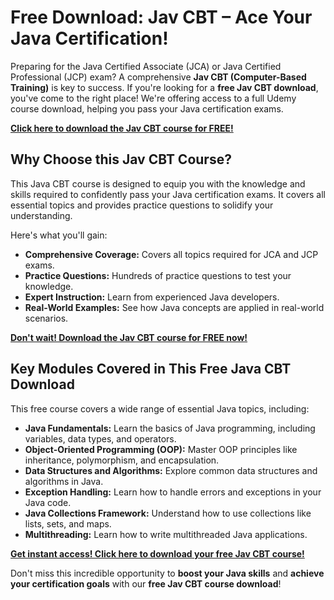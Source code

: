 # Free Download: Jav CBT – Ace Your Java Certification!

Preparing for the Java Certified Associate (JCA) or Java Certified Professional (JCP) exam? A comprehensive **Jav CBT (Computer-Based Training)** is key to success. If you're looking for a **free Jav CBT download**, you've come to the right place! We're offering access to a full Udemy course download, helping you pass your Java certification exams.

[**Click here to download the Jav CBT course for FREE!**](https://udemywork.com/jav-cbt)

## Why Choose this Jav CBT Course?

This Java CBT course is designed to equip you with the knowledge and skills required to confidently pass your Java certification exams. It covers all essential topics and provides practice questions to solidify your understanding.

Here's what you'll gain:

*   **Comprehensive Coverage:** Covers all topics required for JCA and JCP exams.
*   **Practice Questions:** Hundreds of practice questions to test your knowledge.
*   **Expert Instruction:** Learn from experienced Java developers.
*   **Real-World Examples:** See how Java concepts are applied in real-world scenarios.

[**Don't wait! Download the Jav CBT course for FREE now!**](https://udemywork.com/jav-cbt)

## Key Modules Covered in This Free Java CBT Download

This free course covers a wide range of essential Java topics, including:

*   **Java Fundamentals:** Learn the basics of Java programming, including variables, data types, and operators.
*   **Object-Oriented Programming (OOP):** Master OOP principles like inheritance, polymorphism, and encapsulation.
*   **Data Structures and Algorithms:** Explore common data structures and algorithms in Java.
*   **Exception Handling:** Learn how to handle errors and exceptions in your Java code.
*   **Java Collections Framework:** Understand how to use collections like lists, sets, and maps.
*   **Multithreading:** Learn how to write multithreaded Java applications.

[**Get instant access! Click here to download your free Jav CBT course!**](https://udemywork.com/jav-cbt)

Don't miss this incredible opportunity to **boost your Java skills** and **achieve your certification goals** with our **free Jav CBT course download**!
